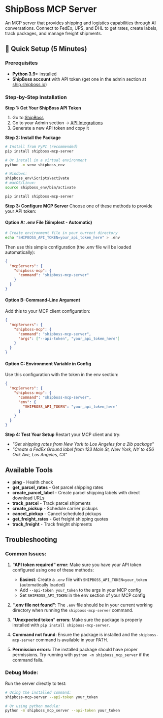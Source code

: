 # ShipBoss MCP Server

An MCP server that provides shipping and logistics capabilities through AI conversations. Connect to FedEx, UPS, and DHL to get rates, create labels, track packages, and manage freight shipments.

## 🚀 Quick Setup (5 Minutes)

### Prerequisites
- **Python 3.9+** installed
- **ShipBoss account** with API token (get one in the admin section at [ship.shipboss.io](https://ship.shipboss.io))

### Step-by-Step Installation

**Step 1: Get Your ShipBoss API Token**
1. Go to [ShipBoss](https://ship.shipboss.io)
2. Go to your Admin section → [API Integrations](https://ship.shipboss.io/customer-admin/api-integrations)
3. Generate a new API token and copy it

**Step 2: Install the Package**
```bash
# Install from PyPI (recommended)
pip install shipboss-mcp-server

# Or install in a virtual environment
python -m venv shipboss_env

# Windows:
shipboss_env\Scripts\activate
# macOS/Linux:
source shipboss_env/bin/activate

pip install shipboss-mcp-server
```

**Step 3: Configure MCP Server**
Choose one of these methods to provide your API token:

#### Option A: .env File (Simplest - Automatic)
```bash
# Create environment file in your current directory
echo "SHIPBOSS_API_TOKEN=your_api_token_here" > .env
```

Then use this simple configuration (the .env file will be loaded automatically):
```json
{
  "mcpServers": {
    "shipboss-mcp": {
      "command": "shipboss-mcp-server"
    }
  }
}
```

#### Option B: Command-Line Argument
Add this to your MCP client configuration:
```json
{
  "mcpServers": {
    "shipboss-mcp": {
      "command": "shipboss-mcp-server",
      "args": ["--api-token", "your_api_token_here"]
    }
  }
}
```

#### Option C: Environment Variable in Config
Use this configuration with the token in the env section:
```json
{
  "mcpServers": {
    "shipboss-mcp": {
      "command": "shipboss-mcp-server",
      "env": {
        "SHIPBOSS_API_TOKEN": "your_api_token_here"
      }
    }
  }
}
```

**Step 4: Test Your Setup**
Restart your MCP client and try:
- *"Get shipping rates from New York to Los Angeles for a 2lb package"*
- *"Create a FedEx Ground label from 123 Main St, New York, NY to 456 Oak Ave, Los Angeles, CA"*

## Available Tools

- **ping** - Health check
- **get_parcel_rates** - Get parcel shipping rates
- **create_parcel_label** - Create parcel shipping labels with direct download URLs
- **track_parcel** - Track parcel shipments
- **create_pickup** - Schedule carrier pickups
- **cancel_pickup** - Cancel scheduled pickups
- **get_freight_rates** - Get freight shipping quotes
- **track_freight** - Track freight shipments

## Troubleshooting

### Common Issues:

1. **"API token required" error**: Make sure you have your API token configured using one of these methods:
   - **Easiest**: Create a `.env` file with `SHIPBOSS_API_TOKEN=your_token` (automatically loaded)
   - Add `--api-token your_token` to the args in your MCP config
   - Set `SHIPBOSS_API_TOKEN` in the env section of your MCP config

2. **".env file not found"**: The `.env` file should be in your current working directory when running the `shipboss-mcp-server` command.

3. **"Unexpected token" errors**: Make sure the package is properly installed with `pip install shipboss-mcp-server`.

4. **Command not found**: Ensure the package is installed and the `shipboss-mcp-server` command is available in your PATH.

5. **Permission errors**: The installed package should have proper permissions. Try running with `python -m shipboss_mcp_server` if the command fails.

### Debug Mode:
Run the server directly to test:
```bash
# Using the installed command:
shipboss-mcp-server --api-token your_token

# Or using python module:
python -m shipboss_mcp_server --api-token your_token
```

